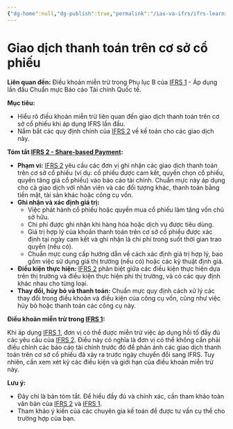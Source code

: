 ```yaml
---
{"dg-home":null,"dg-publish":true,"permalink":"/ias-va-ifrs/ifrs-learning-map/ifrs-02-giao-dich-thanh-toan-tren-co-so-co-phieu/","dgPassFrontmatter":true,"noteIcon":""}
---
```



# Giao dịch thanh toán trên cơ sở cổ phiếu

**Liên quan đến:** Điều khoản miễn trừ trong Phụ lục B của <a href="obsidian://open?file=IFRS%20LEARNING%20MAP%2FIFRS%201.md">IFRS 1</a> - Áp dụng lần đầu Chuẩn mực Báo cáo Tài chính Quốc tế.

**Mục tiêu:**

*   Hiểu rõ điều khoản miễn trừ liên quan đến giao dịch thanh toán trên cơ sở cổ phiếu khi áp dụng IFRS lần đầu.
*   Nắm bắt các quy định chính của <a href="obsidian://open?file=IFRS%20LEARNING%20MAP%2FIFRS%202.md">IFRS 2</a> về kế toán cho các giao dịch này.

**Tóm tắt <a href="obsidian://open?file=Ch%E1%BA%BF%20%C4%91%E1%BB%99%20K%E1%BA%BF%20to%C3%A1n%2FIFRS%2FIFRS%202%20-%20Share-based%20Payment.md">IFRS 2 - Share-based Payment</a>:**

*   **Phạm vi:** <a href="obsidian://open?file=IFRS%20LEARNING%20MAP%2FIFRS%202.md">IFRS 2</a> yêu cầu các đơn vị ghi nhận các giao dịch thanh toán trên cơ sở cổ phiếu (ví dụ: cổ phiếu được cam kết, quyền chọn cổ phiếu, quyền tăng giá cổ phiếu) vào báo cáo tài chính. Chuẩn mực này áp dụng cho cả giao dịch với nhân viên và các đối tượng khác, thanh toán bằng tiền mặt, tài sản khác hoặc công cụ vốn.
*   **Ghi nhận và xác định giá trị:**
    *   Việc phát hành cổ phiếu hoặc quyền mua cổ phiếu làm tăng vốn chủ sở hữu.
    *   Chi phí được ghi nhận khi hàng hóa hoặc dịch vụ được tiêu dùng.
    *   Giá trị hợp lý của khoản thanh toán trên cơ sở cổ phiếu được xác định tại ngày cam kết và ghi nhận là chi phí trong suốt thời gian trao quyền (nếu có).
    *   Chuẩn mực cung cấp hướng dẫn về cách xác định giá trị hợp lý, bao gồm việc sử dụng giá thị trường (nếu có) hoặc các kỹ thuật định giá.
*   **Điều kiện thực hiện:** <a href="obsidian://open?file=IFRS%20LEARNING%20MAP%2FIFRS%202.md">IFRS 2</a> phân biệt giữa các điều kiện thực hiện dựa trên thị trường và điều kiện thực hiện phi thị trường, và có các quy định khác nhau cho từng loại.
*   **Thay đổi, hủy bỏ và thanh toán:** Chuẩn mực quy định cách xử lý các thay đổi trong điều khoản và điều kiện của công cụ vốn, cũng như việc hủy bỏ hoặc thanh toán các công cụ này.

**Điều khoản miễn trừ trong <a href="obsidian://open?file=IFRS%20LEARNING%20MAP%2FIFRS%201.md">IFRS 1</a>:**

Khi áp dụng <a href="obsidian://open?file=IFRS%20LEARNING%20MAP%2FIFRS%201.md">IFRS 1</a>, đơn vị có thể được miễn trừ việc áp dụng hồi tố đầy đủ các yêu cầu của <a href="obsidian://open?file=IFRS%20LEARNING%20MAP%2FIFRS%202.md">IFRS 2</a>. Điều này có nghĩa là đơn vị có thể không cần phải điều chỉnh các báo cáo tài chính trước đó để phản ánh các giao dịch thanh toán trên cơ sở cổ phiếu đã xảy ra trước ngày chuyển đổi sang IFRS. Tuy nhiên, cần xem xét kỹ các điều kiện và giới hạn của điều khoản miễn trừ này.

**Lưu ý:**

*   Đây chỉ là bản tóm tắt. Để hiểu đầy đủ và chính xác, cần tham khảo toàn văn bản của <a href="obsidian://open?file=IFRS%20LEARNING%20MAP%2FIFRS%202.md">IFRS 2</a> và <a href="obsidian://open?file=IFRS%20LEARNING%20MAP%2FIFRS%201.md">IFRS 1</a>.
*   Tham khảo ý kiến của các chuyên gia kế toán để được tư vấn cụ thể cho trường hợp của bạn.